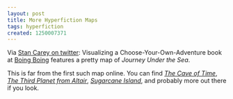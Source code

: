```yaml
---
layout: post
title: More Hyperfiction Maps
tags: hyperfiction
created: 1250007371
---
```

Via [Stan Carey on twitter](http://twitter.com/StanCarey/status/3246719599):  Visualizing a Choose-Your-Own-Adventure book at [Boing Boing](http://www.boingboing.net/2009/08/11/visualizing-a-choose.html) features a pretty map of *Journey Under the Sea*.

This is far from the first such map online.  You can find [*The Cave of Time*](http://classweb.gmu.edu/msample1/fall2005/343/caveoftime.jpg), [*The Third Planet from Altair*](http://www.ethblue.com/cyoa/), [*Sugarcane Island*](http://www.gamebooks.org/canediff.htm), and probably more out there if you look.
